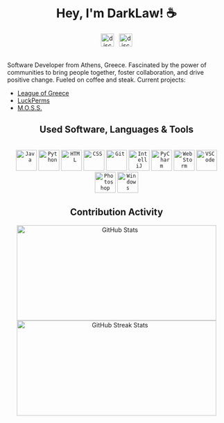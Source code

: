 <div align="center">
    <h1>Hey, I'm DarkLaw! ☕</h1>
    <a href="https://discordapp.com/users/324536691794640906/" target="_blank">
        <img src="https://img.shields.io/static/v1?message=Discord&logo=discord&label=&color=7289DA&logoColor=white&labelColor=&style=for-the-badge" height="30" alt="discord logo"/></a>
    &nbsp;
    <a href="https://ko-fi.com/darklaw" target="_blank">
        <img src="https://img.shields.io/static/v1?message=KoFi&logo=kofi&label=&color=FF5E5E&logoColor=white&labelColor=&style=for-the-badge" height="30" alt="discord logo"/></a>
    <br><br>
</div>

Software Developer from Athens, Greece. Fascinated by the power of communities to bring people together, foster collaboration, and drive positive change. Fueled on coffee and steak. Current projects:

- [League of Greece](https://discord.gg/league-of-greece-923696773141241938)
- [LuckPerms](https://github.com/LuckPerms)
- [M.O.S.S.](https://github.com/MinecraftOSS)

<div align="center">
    <h2>Used Software, Languages & Tools</h2> 
    <br>
    <!-- Languages -->
    <code><img alt="Java" title="Java" width="48px" src="https://cdn.jsdelivr.net/gh/devicons/devicon/icons/java/java-original.svg"/></code> 
    <code><img alt="Python" title="Python" width="48px" src="https://cdn.jsdelivr.net/gh/devicons/devicon/icons/python/python-original.svg"/></code>
    <!-- Markup & Style Sheet Languages -->
    <code><img alt="HTML" title="HTML" width="48px" src="https://cdn.jsdelivr.net/gh/devicons/devicon/icons/html5/html5-original.svg"/></code>
    <code><img alt="CSS" title="CSS" width="48px" src="https://cdn.jsdelivr.net/gh/devicons/devicon/icons/css3/css3-original.svg"/></code>
    <!-- Version Control -->
    <code><img alt="Git" title="Git" width="48px" src="https://cdn.jsdelivr.net/gh/devicons/devicon/icons/git/git-original.svg"/></code>
    <!-- IDES -->
    <code><img alt="IntelliJ" title="IntelliJ" width="48px" src="https://upload.wikimedia.org/wikipedia/commons/thumb/9/9c/IntelliJ_IDEA_Icon.svg/1024px-IntelliJ_IDEA_Icon.svg.png"/></code>
    <code><img alt="PyCharm" title="PyCharm" width="48px" src="https://upload.wikimedia.org/wikipedia/commons/thumb/1/1d/PyCharm_Icon.svg/1024px-PyCharm_Icon.svg.png"/></code>
    <code><img alt="WebStorm" title="WebStorm" width="48px" src="https://upload.wikimedia.org/wikipedia/commons/thumb/c/c0/WebStorm_Icon.svg/640px-WebStorm_Icon.svg.png"/></code>
    <code><img alt="VSCode" title="Visual Studio Code" width="48px" src="https://cdn.icon-icons.com/icons2/2107/PNG/512/file_type_vscode_icon_130084.png"/></code>
    <!-- Graphic Design -->
    <code><img alt="Photoshop" title="Photoshop" width="48px" src="https://upload.wikimedia.org/wikipedia/commons/thumb/a/af/Adobe_Photoshop_CC_icon.svg/2101px-Adobe_Photoshop_CC_icon.svg.png"/></code>
    <!-- OS -->
    <code><img alt="Windows" title="Windows" width="48px" src="https://www.freeiconspng.com/thumbs/windows-icon-png/cute-ball-windows-icon-png-16.png"/></code>
    <!-- Contribution Activity & Stats -->
    <h2>Contribution Activity</h2>  
    <img src="https://github-readme-stats.vercel.app/api?username=ImDarkLaw&title_color=FFD43B&text_color=FFFFFF&show_icons=true&icon_color=FFD43B&include_all_commits=true&count_private=true&theme=dark" alt="GitHub Stats" height="220" width="460"/>
    <img src="https://github-readme-streak-stats.herokuapp.com/?user=ImDarkLaw&theme=dark&date_format=j%20M%5B%20Y%5D&currStreakLabel=FFD43B&fire=FFD43B&ring=FFD43B" alt="GitHub Streak Stats" height="220" width="460"/>
    <br>
</div>
